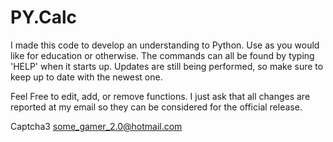# PY.Calc
I made this code to develop an understanding to Python. Use as you would like for education or otherwise.
The commands can all be found by typing 'HELP' when it starts up.
Updates are still being performed, so make sure to keep up to date with the newest one.

Feel Free to edit, add, or remove functions.  I just ask that all changes are reported at my email so they can be considered for the official release.

Captcha3
some_gamer_2.0@hotmail.com
